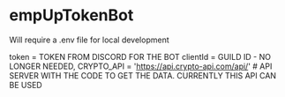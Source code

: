 # empUpTokenBot

Will require a .env file for local development

token = TOKEN FROM DISCORD FOR THE BOT
clientId = GUILD ID - NO LONGER NEEDED,
CRYPTO_API = 'https://api.crypto-api.com/api/' # API SERVER WITH THE CODE TO GET THE DATA.  CURRENTLY THIS API CAN BE USED
